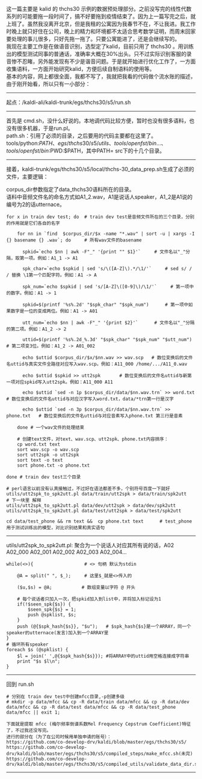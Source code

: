   这一篇主要是 kalid 的 thchs30 示例的数据预处理部分。之前没写完的线性代数系列的可能要拖一段时间了，搞不好要拖到疫情结束了。因为上一篇写完之后，就上班了。虽然我没离开北京，但是我租的公寓因为我春节不在，不让我进。我工作时晚上就只好住在公司，晚上的精力和环境都不太适合思考数学证明，而周末回家要处理的事儿很多，只好先拖一拖了。只要公寓能进了，还是会继续写的。    
  我现在主要工作是在做语音识别，选型定了kalid，目前只用了 thchs30 。用训练出的模型测试同事的普通话，准确率大概在30%出头。只不过实际识别客服的录音惨不忍睹，另外能发现有不少是谐音问题。于是就开始进行优化工作了，一方面收集语料，一方面开始研究kalid，方便后续自制语料的使用等。    
  基本的内容，网上都很全面，我都不写了，我就把我看的代码做个流水账的描述，由于刚开始看，所以只有一小部分：    

-----

  起点：/kaldi-ali/kaldi-trunk/egs/thchs30/s5/run.sh

-----

  首先是 cmd.sh，没什么好说的。本地调代码比较方便，暂时也没有很多语料，也没有很多机器，于是run.pl。    
  path.sh：引用了必须的目录，之后要用的代码主要都在这里了。tools/python:${PATH}、egs/thchs30/s5/utils、tools/openfst/bin...、tools/openfst/bin:$PWD:$PATH，其中PATH= src下的十几个目录。 

-----

  接着，kaldi-trunk/egs/thchs30/s5/local/thchs-30_data_prep.sh生成了必须的文件，主要逻辑：
  
  corpus_dir参数指定了data_thchs30语料所在的目录。     
  语料中音频文件名的命名方式如A1_2.wav，A1是说话人speaker，A1_2是A1说的编号为2的话utternace。     
  
    for x in train dev test; do  # train dev test是音频文件所在的三个目录，分别的作用就是它们各自的名字     
    
        for nn in `find  $corpus_dir/$x -name "*.wav" | sort -u | xargs -I {} basename {} .wav`; do     # 所有wav文件的basename
        
          spkid=`echo $nn | awk -F"_" '{print "" $1}'`     # 文件名以"_"分隔，取第一项。例如：A1_1 -> A1     
          
          spk_char=`echo $spkid | sed 's/\([A-Z]\).*/\1/'`     # sed s/ / / 替换 \1第一个匹配字符。例如：A1 -> A     
          
          spk_num=`echo $spkid | sed 's/[A-Z]\([0-9]\)/\1/'`     # 第一项中的数字。例如：A1 -> 1     
          
          spkid=$(printf '%s%.2d' "$spk_char" "$spk_num")      # 第一项中如果数字是一位的变成两位。例如：A1 -> A01     
          
          utt_num=`echo $nn | awk -F"_" '{print $2}'`      # 文件名以"_"分隔的第二项。例如：A1_2 -> 2     
          
          uttid=$(printf '%s%.2d_%.3d' "$spk_char" "$spk_num" "$utt_num")    # 第二项变3位。例如：A1_2 -> A01_002     
          
          echo $uttid $corpus_dir/$x/$nn.wav >> wav.scp   # 数位变换后的文件名uttid与真实文件全路径对应写入wav.scp。例如：A11_000 /home/.../A11_0.wav     
          
          echo $uttid $spkid >> utt2spk       # 数位变换后的文件名uttid与新第一项对应spkid写入utt2spk。例如：A11_000 A11     
          
          echo $uttid `sed -n 1p $corpus_dir/data/$nn.wav.trn` >> word.txt    # 数位变换后的文件名uttid与对应汉字写入word.txt，data/*trn第一行是汉字     

          echo $uttid `sed -n 3p $corpus_dir/data/$nn.wav.trn` >> phone.txt   # 数位变换后的文件名uttid与对应音素写入phone.txt 第三行是音素     

        done # 一个wav文件的处理结束     
        
        # 创建text文件，对text、wav.scp、utt2spk、phone.txt内容排序：    
        cp word.txt text     
        sort wav.scp -o wav.scp    
        sort utt2spk -o utt2spk   
        sort text -o text   
        sort phone.txt -o phone.txt   

    done # train dev test三个目录    

    # perl语言以前没有认真接触过，不过好在语法都差不多，个别符号百度一下就好    
    utils/utt2spk_to_spk2utt.pl data/train/utt2spk > data/train/spk2utt       # 下一块里 解释   
    utils/utt2spk_to_spk2utt.pl data/dev/utt2spk > data/dev/spk2utt   
    utils/utt2spk_to_spk2utt.pl data/test/utt2spk > data/test/spk2utt    

    cd data/test_phone && rm text &&  cp phone.txt text      # test_phone用于测试训练出的模型，对比识别结果和真实语句     

-----

  utils/utt2spk_to_spk2utt.pl: 聚合为一个说话人对应其所有说的话，A02 A02_000 A02_001 A02_002 A02_003 A02_004...     
  
    while(<>){                   # <> 句柄 默认为stdin      

        @A = split(" ", $_);     # 这里$_就是<>传入的    
        
        ($u,$s) = @A;           # 数组变量以字符 @ 开头
        
        # 每个说话者只加入一次，把spkid加入到list中，并将加入标记设为1     
        if(!$seen_spk{$s}) {     
            $seen_spk{$s} = 1;     
            push @spklist, $s;     
        }     
        push (@{$spk_hash{$s}}, "$u");   # $spk_hash{$s}是一个ARRAY，同一个speaker的utternace(发言)加入到一个ARRAY里     
    }     
    # 循环所有speaker
    foreach $s (@spklist) {     
        $l = join(' ',@{$spk_hash{$s}}); #将ARRAY中的uttid用空格连接成字符串     
        print "$s $l\n";     
    }     

-----

  回到 run.sh

    # 分别在 train dev test中创建mfcc目录,-p创建多级
    # mkdir -p data/mfcc && cp -R data/train data/mfcc && cp -R data/dev data/mfcc && cp -R data/test data/mfcc && cp -R data/test_phone data/mfcc || exit 1;
    
    下面就是提取 mfcc (梅尔频率倒谱系数Mel Frequency Cepstrum Coefficient)特征了，不过我还没写完。     
    进行的部分在（为了在公司时候用单独申请的账号）：
    https://github.com/co-develop-drv/kaldi/blob/master/egs/thchs30/s5/     
    https://github.com/co-develop-drv/kaldi/blob/master/egs/thchs30/s5/compiled_steps/make_mfcc.sh(未完)     
    https://github.com/co-develop-drv/kaldi/blob/master/egs/thchs30/s5/compiled_utils/validate_data_dir.sh     

-----
